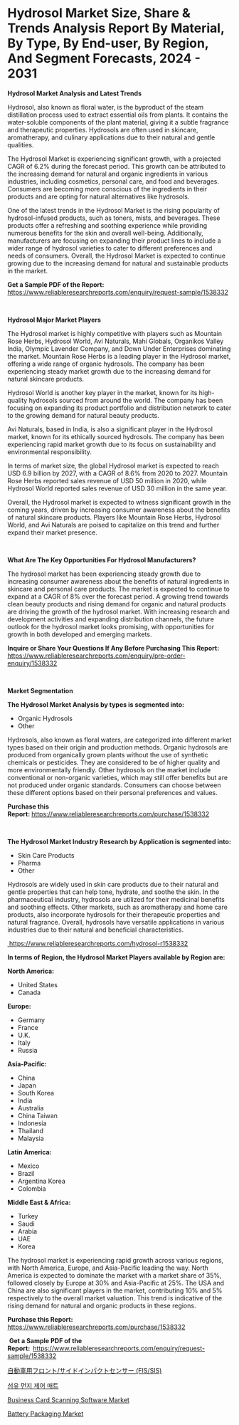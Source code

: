 <p><h1>Hydrosol Market Size, Share & Trends Analysis Report By Material, By Type, By End-user, By Region, And Segment Forecasts, 2024 - 2031</h1></p><p><strong>Hydrosol Market Analysis and Latest Trends</strong></p>
<p><p>Hydrosol, also known as floral water, is the byproduct of the steam distillation process used to extract essential oils from plants. It contains the water-soluble components of the plant material, giving it a subtle fragrance and therapeutic properties. Hydrosols are often used in skincare, aromatherapy, and culinary applications due to their natural and gentle qualities.</p><p>The Hydrosol Market is experiencing significant growth, with a projected CAGR of 6.2% during the forecast period. This growth can be attributed to the increasing demand for natural and organic ingredients in various industries, including cosmetics, personal care, and food and beverages. Consumers are becoming more conscious of the ingredients in their products and are opting for natural alternatives like hydrosols.</p><p>One of the latest trends in the Hydrosol Market is the rising popularity of hydrosol-infused products, such as toners, mists, and beverages. These products offer a refreshing and soothing experience while providing numerous benefits for the skin and overall well-being. Additionally, manufacturers are focusing on expanding their product lines to include a wider range of hydrosol varieties to cater to different preferences and needs of consumers. Overall, the Hydrosol Market is expected to continue growing due to the increasing demand for natural and sustainable products in the market.</p></p>
<p><strong>Get a Sample PDF of the Report:&nbsp;</strong> <a href="https://www.reliableresearchreports.com/enquiry/request-sample/1538332">https://www.reliableresearchreports.com/enquiry/request-sample/1538332</a></p>
<p>&nbsp;</p>
<p><strong>Hydrosol Major Market Players</strong></p>
<p><p>The Hydrosol market is highly competitive with players such as Mountain Rose Herbs, Hydrosol World, Avi Naturals, Mahi Globals, Organikos Valley India, Olympic Lavender Company, and Down Under Enterprises dominating the market. Mountain Rose Herbs is a leading player in the Hydrosol market, offering a wide range of organic hydrosols. The company has been experiencing steady market growth due to the increasing demand for natural skincare products. </p><p>Hydrosol World is another key player in the market, known for its high-quality hydrosols sourced from around the world. The company has been focusing on expanding its product portfolio and distribution network to cater to the growing demand for natural beauty products. </p><p>Avi Naturals, based in India, is also a significant player in the Hydrosol market, known for its ethically sourced hydrosols. The company has been experiencing rapid market growth due to its focus on sustainability and environmental responsibility.</p><p>In terms of market size, the global Hydrosol market is expected to reach USD 6.9 billion by 2027, with a CAGR of 8.6% from 2020 to 2027. Mountain Rose Herbs reported sales revenue of USD 50 million in 2020, while Hydrosol World reported sales revenue of USD 30 million in the same year.</p><p>Overall, the Hydrosol market is expected to witness significant growth in the coming years, driven by increasing consumer awareness about the benefits of natural skincare products. Players like Mountain Rose Herbs, Hydrosol World, and Avi Naturals are poised to capitalize on this trend and further expand their market presence.</p></p>
<p>&nbsp;</p>
<p><strong>What Are The Key Opportunities For Hydrosol Manufacturers?</strong></p>
<p><p>The hydrosol market has been experiencing steady growth due to increasing consumer awareness about the benefits of natural ingredients in skincare and personal care products. The market is expected to continue to expand at a CAGR of 8% over the forecast period. A growing trend towards clean beauty products and rising demand for organic and natural products are driving the growth of the hydrosol market. With increasing research and development activities and expanding distribution channels, the future outlook for the hydrosol market looks promising, with opportunities for growth in both developed and emerging markets.</p></p>
<p><strong>Inquire or Share Your Questions If Any Before Purchasing This Report:</strong> <a href="https://www.reliableresearchreports.com/enquiry/pre-order-enquiry/1538332">https://www.reliableresearchreports.com/enquiry/pre-order-enquiry/1538332</a></p>
<p>&nbsp;</p>
<p><strong>Market Segmentation</strong></p>
<p><strong>The Hydrosol Market Analysis by types is segmented into:</strong></p>
<p><ul><li>Organic Hydrosols</li><li>Other</li></ul></p>
<p><p>Hydrosols, also known as floral waters, are categorized into different market types based on their origin and production methods. Organic hydrosols are produced from organically grown plants without the use of synthetic chemicals or pesticides. They are considered to be of higher quality and more environmentally friendly. Other hydrosols on the market include conventional or non-organic varieties, which may still offer benefits but are not produced under organic standards. Consumers can choose between these different options based on their personal preferences and values.</p></p>
<p><strong>Purchase this Report:&nbsp;</strong><a href="https://www.reliableresearchreports.com/purchase/1538332">https://www.reliableresearchreports.com/purchase/1538332</a></p>
<p>&nbsp;</p>
<p><strong>The Hydrosol Market Industry Research by Application is segmented into:</strong></p>
<p><ul><li>Skin Care Products</li><li>Pharma</li><li>Other</li></ul></p>
<p><p>Hydrosols are widely used in skin care products due to their natural and gentle properties that can help tone, hydrate, and soothe the skin. In the pharmaceutical industry, hydrosols are utilized for their medicinal benefits and soothing effects. Other markets, such as aromatherapy and home care products, also incorporate hydrosols for their therapeutic properties and natural fragrance. Overall, hydrosols have versatile applications in various industries due to their natural and beneficial characteristics.</p></p>
<p><a href="https://www.reliableresearchreports.com/hydrosol-r1538332">&nbsp;https://www.reliableresearchreports.com/hydrosol-r1538332</a></p>
<p><strong>In terms of Region, the Hydrosol Market Players available by Region are:</strong></p>
<p>
    <p> <strong> North America: </strong>
        <ul>
            <li>United States</li>
            <li>Canada</li>
        </ul>
        </p> 
    <p> <strong> Europe: </strong>
        <ul>
            <li>Germany</li>
            <li>France</li>
            <li>U.K.</li>
            <li>Italy</li>
            <li>Russia</li>
        </ul>
        </p> 
    <p> <strong> Asia-Pacific: </strong>
        <ul>
            <li>China</li>
            <li>Japan</li>
            <li>South Korea</li>
            <li>India</li>
            <li>Australia</li>
            <li>China Taiwan</li>
            <li>Indonesia</li>
            <li>Thailand</li>
            <li>Malaysia</li>
        </ul>
        </p> 
    <p> <strong> Latin America: </strong>
        <ul>
            <li>Mexico</li>
            <li>Brazil</li>
            <li>Argentina Korea</li>
            <li>Colombia</li>
        </ul>
        </p> 
    <p> <strong> Middle East & Africa: </strong>
        <ul>
            <li>Turkey</li>
            <li>Saudi</li>
            <li>Arabia</li>
            <li>UAE</li>
            <li>Korea</li>
        </ul>
    </p>
    </p>
<p><p>The hydrosol market is experiencing rapid growth across various regions, with North America, Europe, and Asia-Pacific leading the way. North America is expected to dominate the market with a market share of 35%, followed closely by Europe at 30% and Asia-Pacific at 25%. The USA and China are also significant players in the market, contributing 10% and 5% respectively to the overall market valuation. This trend is indicative of the rising demand for natural and organic products in these regions.</p></p>
<p><strong>Purchase this Report: </strong><a href="https://www.reliableresearchreports.com/purchase/1538332">https://www.reliableresearchreports.com/purchase/1538332</a></p>
<p>&nbsp;<strong>Get a Sample PDF of the Report:&nbsp;&nbsp;</strong><a href="https://www.reliableresearchreports.com/enquiry/request-sample/1538332">https://www.reliableresearchreports.com/enquiry/request-sample/1538332</a></p>
<p><strong></strong></p>
<p><p><a href="https://github.com/SimeonBode1/Market-Research-Report-List-1/blob/main/470441896614.md">自動車用フロント/サイドインパクトセンサー (FIS/SIS)</a></p><p><a href="https://github.com/muchswr/Market-Research-Report-List-1/blob/main/8487597129459.md">섬유 먼지 제어 매트</a></p><p><a href="https://github.com/msbsaifansami/Market-Research-Report-List-1/blob/main/business-card-scanning-software-market.md">Business Card Scanning Software Market</a></p><p><a href="https://github.com/EveKerluke2023/Market-Research-Report-List-1/blob/main/battery-packaging-market.md">Battery Packaging Market</a></p></p>